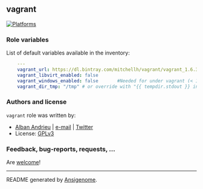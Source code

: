 ## vagrant

  [![Platforms](http://img.shields.io/badge/platforms-ubuntu-lightgrey.svg?style=flat)](#)





### Role variables

List of default variables available in the inventory:

```yaml
    ---
    vagrant_url: https://dl.bintray.com/mitchellh/vagrant/vagrant_1.6.3_x86_64.deb
    vagrant_libvirt_enabled: false   
    vagrant_windows_enabled: false       #Needed for under vagrant (< 1.6)         
    vagrant_dir_tmp: "/tmp" # or override with "{{ tempdir.stdout }} in order to have be sure to download the file"
```




### Authors and license

`vagrant` role was written by:
- [Alban Andrieu](nabla.mobi) | [e-mail](mailto:alban.andrieu@free.fr) | [Twitter](https://twitter.com/AlbanAndrieu)
- License: [GPLv3](https://tldrlegal.com/license/gnu-general-public-license-v3-%28gpl-3%29)

### Feedback, bug-reports, requests, ...

Are [welcome](https://github.com/AlbanAndrieu/ansible-vagrant/issues)!

***

README generated by [Ansigenome](https://github.com/nickjj/ansigenome/).
